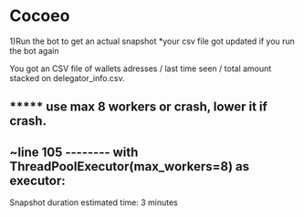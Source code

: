 # Cocoeo
1)Run the bot to get an actual snapshot
*your csv file got updated if you run the bot again


You got an CSV file of wallets adresses / last time seen / total amount stacked on delegator_info.csv.


***** use max 8 workers or crash, lower it if crash.
--------------------------------------------------------------------------------------------------------
~line 105  --------   with ThreadPoolExecutor(max_workers=8) as executor:
--------------------------------------------------------------------------------------------------------

Snapshot duration estimated time: 3 minutes

